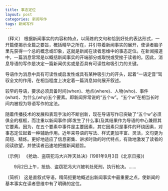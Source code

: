 ```yaml
---
title: 事态定位
layout: post
categories: 新闻写作
tags: 新闻写作
---
```


〔释义〕 根据新闻事实的内容和特点，以简炼的文句和恰到好处的表达形式，一开篇便揭示全篇之要旨，概括精华之所在，并引导着新闻事实的展开，使读者脑子里先获得一个总的概念或印象，这就是新闻在读者思维中的事态定位。在新闻报道中，一篇消息常常是以概括新闻事实的开端部分或取悦或受挫于读者的。因此，消息导语的写作是决定一篇新闻优劣或是否具有可读性和吸引力的关键。

导语作为消息中具有可读性或启发性或具有某种吸引力的开头，起着“一语定音”驾驭全文的作用，在相当程度上决定着一篇消息如何展开叙述。

较早的导语，要求必须具备时间(when)、地点(where)、人物(who)、事件(what)、为什么(why)五个要素。即新闻界常说的“五个w”。“五个w”在相当长时间内被视为导语写作的定法。

随着传播技术的发展和表现手法的不断创新，现在导语写作已突破了“五个w”必须俱全的框框，而注重以新闻事件(即发生了什么事)及其结果作为导语的中心兼顾其它要素。因为，在五个要素中事件是主要因素，其它因素只是事件的环绕因素，对事态定位起着一种辅助作用。近年来导语的写法、样式更加丰富、灵活，文句更为简短、精炼。更好地适应了信息密集、讲求时效的时代特点，有效地激发了读者的阅读欲望，并使读者迅速地把握新闻题旨。

〔示例〕 《抢劫、盗窃犯冯大兴昨天处决》(1981年9月3日《北京日报》)

　　9月2日上午，抢劫、盗窃犯冯大兴被判处死刑，执行枪决。……

〔简析〕 这是直叙式导语，精简扼要地概述出新闻事实中最重要之点，使新闻的基本事实在读者思维中有了明确的定位。 